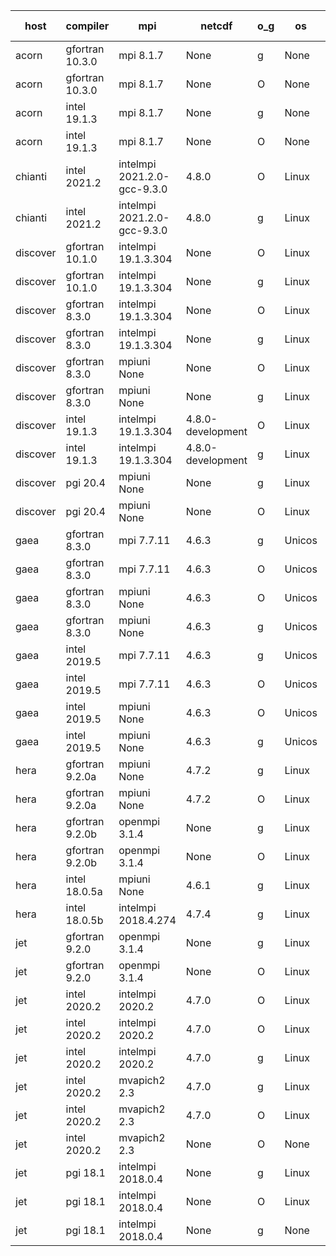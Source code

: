 

| host     | compiler                              | mpi                      | netcdf        | o_g        | os       | build       | u_pass          | u_fail          | s_pass            | s_fail            | e_pass             | e_fail             | nuopc_pass       | nuopc_fail       | artifacts link          |
|----------|---------------------------------------|--------------------------|---------------|------------|----------|-------------|-----------------|-----------------|-------------------|-------------------|--------------------|--------------------|------------------|------------------|-------------------------|
| acorn | gfortran 10.3.0 | mpi 8.1.7  | None  | g | None | FAIL | None | None | None | None | None | None | None | None | <a href="https://github.com/esmf-org/esmf-test-artifacts/tree/7005a80218c76cc72a705f77638c2cd0fffa931c/develop/gfortran/10.3.0/g/mpi/8.1.7" target="_blank">7005a80</a> | 
| acorn | gfortran 10.3.0 | mpi 8.1.7  | None  | O | None | FAIL | None | None | None | None | None | None | None | None | <a href="https://github.com/esmf-org/esmf-test-artifacts/tree/ebdcda1d7d738476f84e25fcd91338e860d80b39/develop/gfortran/10.3.0/O/mpi/8.1.7" target="_blank">ebdcda1</a> | 
| acorn | intel 19.1.3 | mpi 8.1.7  | None  | g | None | FAIL | None | None | None | None | None | None | None | None | <a href="https://github.com/esmf-org/esmf-test-artifacts/tree/27be80646af71c09981f21fd3782356531a7f316/develop/intel/19.1.3/g/mpi/8.1.7" target="_blank">27be806</a> | 
| acorn | intel 19.1.3 | mpi 8.1.7  | None  | O | None | FAIL | None | None | None | None | None | None | None | None | <a href="https://github.com/esmf-org/esmf-test-artifacts/tree/3540eec4c456dab52cb43e8a266c9c9284cc1a2c/develop/intel/19.1.3/O/mpi/8.1.7" target="_blank">3540eec</a> | 
| chianti | intel 2021.2 | intelmpi 2021.2.0-gcc-9.3.0  | 4.8.0  | O | Linux | PASS | 13873 | 0 | 49 | 0 | 80 | 0 | 52 | 0 | <a href="https://github.com/esmf-org/esmf-test-artifacts/tree/7eabf1a6df627a19ee895a0a6e2bc9566cc6bfa0/develop/intel/2021.2/O/intelmpi/2021.2.0-gcc-9.3.0" target="_blank">7eabf1a</a> | 
| chianti | intel 2021.2 | intelmpi 2021.2.0-gcc-9.3.0  | 4.8.0  | g | Linux | PASS | None | None | None | None | None | None | None | None | <a href="https://github.com/esmf-org/esmf-test-artifacts/tree/00394b677648cdbb117cbbf87617e3ae897e4ca6/develop/intel/2021.2/g/intelmpi/2021.2.0-gcc-9.3.0" target="_blank">00394b6</a> | 
| discover | gfortran 10.1.0 | intelmpi 19.1.3.304  | None  | O | Linux | PASS | 13858 | 15 | 49 | 0 | 80 | 0 | 52 | 0 | <a href="https://github.com/esmf-org/esmf-test-artifacts/tree/e8342c420ab48101d608263e633832f42b770b11/develop/gfortran/10.1.0/O/intelmpi/19.1.3.304" target="_blank">e8342c4</a> | 
| discover | gfortran 10.1.0 | intelmpi 19.1.3.304  | None  | g | Linux | PASS | 13858 | 15 | 49 | 0 | 80 | 0 | 52 | 0 | <a href="https://github.com/esmf-org/esmf-test-artifacts/tree/9a5d2f4971289f4c6aab193c86c1b64f328bf2bf/develop/gfortran/10.1.0/g/intelmpi/19.1.3.304" target="_blank">9a5d2f4</a> | 
| discover | gfortran 8.3.0 | intelmpi 19.1.3.304  | None  | O | Linux | PASS | 13858 | 15 | 49 | 0 | 80 | 0 | 52 | 0 | <a href="https://github.com/esmf-org/esmf-test-artifacts/tree/4a43b53ee4e722d7875d438517ee8d306ddb78e2/develop/gfortran/8.3.0/O/intelmpi/19.1.3.304" target="_blank">4a43b53</a> | 
| discover | gfortran 8.3.0 | intelmpi 19.1.3.304  | None  | g | Linux | PASS | 13858 | 15 | 49 | 0 | 80 | 0 | 52 | 0 | <a href="https://github.com/esmf-org/esmf-test-artifacts/tree/0ada3ee9ba9afad90b08ef2739beb2fd7a0b0221/develop/gfortran/8.3.0/g/intelmpi/19.1.3.304" target="_blank">0ada3ee</a> | 
| discover | gfortran 8.3.0 | mpiuni None  | None  | O | Linux | PASS | 12317 | 0 | 8 | 0 | 43 | 0 | None | None | <a href="https://github.com/esmf-org/esmf-test-artifacts/tree/8394f98bbe48f420189567a0b9935073a332dfd4/develop/gfortran/8.3.0/O/mpiuni/None" target="_blank">8394f98</a> | 
| discover | gfortran 8.3.0 | mpiuni None  | None  | g | Linux | PASS | 12317 | 0 | 8 | 0 | 43 | 0 | None | None | <a href="https://github.com/esmf-org/esmf-test-artifacts/tree/a64831b9079f7ad3b0fd1fc49fd14402e670f72d/develop/gfortran/8.3.0/g/mpiuni/None" target="_blank">a64831b</a> | 
| discover | intel 19.1.3 | intelmpi 19.1.3.304  | 4.8.0-development  | O | Linux | PASS | 13873 | 0 | 49 | 0 | 80 | 0 | 52 | 0 | <a href="https://github.com/esmf-org/esmf-test-artifacts/tree/47d0e17e0b4fb2f61c9baf49248d9b6a809f277f/develop/intel/19.1.3/O/intelmpi/19.1.3.304" target="_blank">47d0e17</a> | 
| discover | intel 19.1.3 | intelmpi 19.1.3.304  | 4.8.0-development  | g | Linux | PASS | 13873 | 0 | 49 | 0 | 80 | 0 | 52 | 0 | <a href="https://github.com/esmf-org/esmf-test-artifacts/tree/5b9288520c3f443665ad0e20bb10f778c0ab9352/develop/intel/19.1.3/g/intelmpi/19.1.3.304" target="_blank">5b92885</a> | 
| discover | pgi 20.4 | mpiuni None  | None  | g | Linux | PASS | None | None | None | None | None | None | None | None | <a href="https://github.com/esmf-org/esmf-test-artifacts/tree/0a55a9673d40bf6263c14a832c8b4ba4d4fe0dd6/develop/pgi/20.4/g/mpiuni/None" target="_blank">0a55a96</a> | 
| discover | pgi 20.4 | mpiuni None  | None  | O | Linux | PASS | None | None | None | None | None | None | None | None | <a href="https://github.com/esmf-org/esmf-test-artifacts/tree/0d4cd4607be5ac003ca7825b7846cf2b1e1deab1/develop/pgi/20.4/O/mpiuni/None" target="_blank">0d4cd46</a> | 
| gaea | gfortran 8.3.0 | mpi 7.7.11  | 4.6.3  | g | Unicos | PASS | None | None | None | None | None | None | None | None | <a href="https://github.com/esmf-org/esmf-test-artifacts/tree/9cc2f39665134bd46edb7dfb9bded5f19eb589d0/develop/gfortran/8.3.0/g/mpi/7.7.11" target="_blank">9cc2f39</a> | 
| gaea | gfortran 8.3.0 | mpi 7.7.11  | 4.6.3  | O | Unicos | PASS | 13872 | 1 | 49 | 0 | 80 | 0 | 47 | 5 | <a href="https://github.com/esmf-org/esmf-test-artifacts/tree/b5dc4edd56583e6c47fcf61dad400d6f38bdf07d/develop/gfortran/8.3.0/O/mpi/7.7.11" target="_blank">b5dc4ed</a> | 
| gaea | gfortran 8.3.0 | mpiuni None  | 4.6.3  | O | Unicos | PASS | 12317 | 0 | 8 | 0 | 43 | 0 | None | None | <a href="https://github.com/esmf-org/esmf-test-artifacts/tree/3022fd7457fa66eb3487fd6f771caf0acf1e95cb/develop/gfortran/8.3.0/O/mpiuni/None" target="_blank">3022fd7</a> | 
| gaea | gfortran 8.3.0 | mpiuni None  | 4.6.3  | g | Unicos | PASS | 12317 | 0 | 8 | 0 | 43 | 0 | None | None | <a href="https://github.com/esmf-org/esmf-test-artifacts/tree/921058de7e5089786fd1c2e3fc036b83b0f3da5d/develop/gfortran/8.3.0/g/mpiuni/None" target="_blank">921058d</a> | 
| gaea | intel 2019.5 | mpi 7.7.11  | 4.6.3  | g | Unicos | PASS | 13858 | 15 | 49 | 0 | 80 | 0 | 47 | 5 | <a href="https://github.com/esmf-org/esmf-test-artifacts/tree/bcdb10b6f05225f045859b767844912c8b553696/develop/intel/2019.5/g/mpi/7.7.11" target="_blank">bcdb10b</a> | 
| gaea | intel 2019.5 | mpi 7.7.11  | 4.6.3  | O | Unicos | PASS | 13858 | 15 | 49 | 0 | 80 | 0 | 47 | 5 | <a href="https://github.com/esmf-org/esmf-test-artifacts/tree/2277bf1f4a6892b2bc26ff886f48d410894eb69c/develop/intel/2019.5/O/mpi/7.7.11" target="_blank">2277bf1</a> | 
| gaea | intel 2019.5 | mpiuni None  | 4.6.3  | O | Unicos | PASS | 12302 | 15 | 8 | 0 | 43 | 0 | None | None | <a href="https://github.com/esmf-org/esmf-test-artifacts/tree/410037699409331d4dfb0da86eccaefcce93dd15/develop/intel/2019.5/O/mpiuni/None" target="_blank">4100376</a> | 
| gaea | intel 2019.5 | mpiuni None  | 4.6.3  | g | Unicos | PASS | 12302 | 15 | 8 | 0 | 43 | 0 | None | None | <a href="https://github.com/esmf-org/esmf-test-artifacts/tree/525c66aab3a24db7b13011224b74689ef8cb73be/develop/intel/2019.5/g/mpiuni/None" target="_blank">525c66a</a> | 
| hera | gfortran 9.2.0a | mpiuni None  | 4.7.2  | g | Linux | PASS | None | None | None | None | None | None | None | None | <a href="https://github.com/esmf-org/esmf-test-artifacts/tree/11bb80cd1e51ebb515b2c8fe46fc465f9a516f78/develop/gfortran/9.2.0a/g/mpiuni/None" target="_blank">11bb80c</a> | 
| hera | gfortran 9.2.0a | mpiuni None  | 4.7.2  | O | Linux | PASS | None | None | None | None | None | None | None | None | <a href="https://github.com/esmf-org/esmf-test-artifacts/tree/4a79b0fe041565ef1883580923765a79eac69675/develop/gfortran/9.2.0a/O/mpiuni/None" target="_blank">4a79b0f</a> | 
| hera | gfortran 9.2.0b | openmpi 3.1.4  | None  | g | Linux | PASS | None | None | None | None | None | None | None | None | <a href="https://github.com/esmf-org/esmf-test-artifacts/tree/79cdd649fa78f11ad528cf393aad36e702046f21/develop/gfortran/9.2.0b/g/openmpi/3.1.4" target="_blank">79cdd64</a> | 
| hera | gfortran 9.2.0b | openmpi 3.1.4  | None  | O | Linux | PASS | None | None | None | None | None | None | None | None | <a href="https://github.com/esmf-org/esmf-test-artifacts/tree/6801b8403d2d2a5f9a8269174a2f729ace36edb7/develop/gfortran/9.2.0b/O/openmpi/3.1.4" target="_blank">6801b84</a> | 
| hera | intel 18.0.5a | mpiuni None  | 4.6.1  | g | Linux | PASS | None | None | None | None | None | None | None | None | <a href="https://github.com/esmf-org/esmf-test-artifacts/tree/c6896449f4b8e8481ba76d94867048349b9fd247/develop/intel/18.0.5a/g/mpiuni/None" target="_blank">c689644</a> | 
| hera | intel 18.0.5b | intelmpi 2018.4.274  | 4.7.4  | g | Linux | PASS | None | None | None | None | None | None | None | None | <a href="https://github.com/esmf-org/esmf-test-artifacts/tree/7fddc86bbac156a448361fb5ccd21b6c88e802f2/develop/intel/18.0.5b/g/intelmpi/2018.4.274" target="_blank">7fddc86</a> | 
| jet | gfortran 9.2.0 | openmpi 3.1.4  | None  | g | Linux | PASS | 13873 | 0 | 49 | 0 | 80 | 0 | 52 | 0 | <a href="https://github.com/esmf-org/esmf-test-artifacts/tree/7d05e771e4181902d95687e2ef81761a35c24d91/develop/gfortran/9.2.0/g/openmpi/3.1.4" target="_blank">7d05e77</a> | 
| jet | gfortran 9.2.0 | openmpi 3.1.4  | None  | O | Linux | PASS | 13873 | 0 | 49 | 0 | 80 | 0 | 52 | 0 | <a href="https://github.com/esmf-org/esmf-test-artifacts/tree/33ac3cc079af8c956c59c6772eb26571e962af90/develop/gfortran/9.2.0/O/openmpi/3.1.4" target="_blank">33ac3cc</a> | 
| jet | intel 2020.2 | intelmpi 2020.2  | 4.7.0  | O | Linux | FAIL | None | None | None | None | None | None | None | None | <a href="https://github.com/esmf-org/esmf-test-artifacts/tree/0dc16371b7a14006a342570ceab519c8aedd89ba/develop/intel/2020.2/O/intelmpi/2020.2" target="_blank">0dc1637</a> | 
| jet | intel 2020.2 | intelmpi 2020.2  | 4.7.0  | O | Linux | PASS | None | None | None | None | None | None | None | None | <a href="https://github.com/esmf-org/esmf-test-artifacts/tree/0dc16371b7a14006a342570ceab519c8aedd89ba/develop/intel/2020.2/O/intelmpi/2020.2" target="_blank">0dc1637</a> | 
| jet | intel 2020.2 | intelmpi 2020.2  | 4.7.0  | g | Linux | PASS | 13873 | 0 | 49 | 0 | 80 | 0 | 52 | 0 | <a href="https://github.com/esmf-org/esmf-test-artifacts/tree/b05b6261ed1004053d8808d5c23a546fef2d824e/develop/intel/2020.2/g/intelmpi/2020.2" target="_blank">b05b626</a> | 
| jet | intel 2020.2 | mvapich2 2.3  | 4.7.0  | g | Linux | FAIL | None | None | None | None | None | None | None | None | <a href="https://github.com/esmf-org/esmf-test-artifacts/tree/4016da55fd2ff342611d2d9dab19ba9c6dc7df46/develop/intel/2020.2/g/mvapich2/2.3" target="_blank">4016da5</a> | 
| jet | intel 2020.2 | mvapich2 2.3  | 4.7.0  | O | Linux | FAIL | None | None | None | None | None | None | None | None | <a href="https://github.com/esmf-org/esmf-test-artifacts/tree/ae1a1d4b6c5c9181154dcb618a843d8f6e68bd2d/develop/intel/2020.2/O/mvapich2/2.3" target="_blank">ae1a1d4</a> | 
| jet | intel 2020.2 | mvapich2 2.3  | None  | O | None | FAIL | None | None | None | None | None | None | None | None | <a href="https://github.com/esmf-org/esmf-test-artifacts/tree/979255308d01e40b7e3a97bcc2f771dfe16b7549/develop/intel/2020.2/O/mvapich2/2.3" target="_blank">9792553</a> | 
| jet | pgi 18.1 | intelmpi 2018.0.4  | None  | g | Linux | FAIL | None | None | None | None | None | None | None | None | <a href="https://github.com/esmf-org/esmf-test-artifacts/tree/2fbff24913c2f30caf0cffdf9aec9c4c2ff2022e/develop/pgi/18.1/g/intelmpi/2018.0.4" target="_blank">2fbff24</a> | 
| jet | pgi 18.1 | intelmpi 2018.0.4  | None  | O | Linux | FAIL | None | None | None | None | None | None | None | None | <a href="https://github.com/esmf-org/esmf-test-artifacts/tree/fbae6db4d0fa90d9b9e2c11d0f0e4ade0eed714a/develop/pgi/18.1/O/intelmpi/2018.0.4" target="_blank">fbae6db</a> | 
| jet | pgi 18.1 | intelmpi 2018.0.4  | None  | g | None | FAIL | None | None | None | None | None | None | None | None | <a href="https://github.com/esmf-org/esmf-test-artifacts/tree/c22228480d4d4b6ec38e89dafb6ed8aae5b0d02d/develop/pgi/18.1/g/intelmpi/2018.0.4" target="_blank">c222284</a> | 
